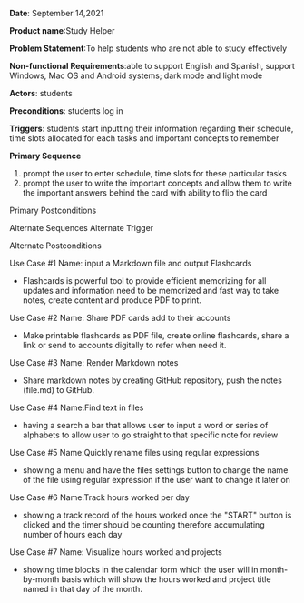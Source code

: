 
**Date**: September 14,2021

**Product name**:Study Helper

**Problem Statement**:To help students who are not able to study effectively

**Non-functional Requirements**:able to support English and Spanish, support Windows, Mac OS and Android systems; dark mode and light mode

**Actors**: students

**Preconditions**: students log in 

**Triggers**: students start inputting their information regarding their schedule, time slots allocated for each tasks and important concepts to remember 

**Primary Sequence**
   1. prompt the user to enter schedule, time slots for these particular tasks
   2. prompt the user to write the important concepts and allow them to write the important     answers behind the card with ability to flip the card

Primary Postconditions

Alternate Sequences
Alternate Trigger

Alternate Postconditions



Use Case #1 Name: input a Markdown file and output Flashcards 
 - Flashcards is powerful tool to provide efficient memorizing for all updates and information need to be memorized and fast way to take notes, create 
content and produce PDF to print.

Use Case #2 Name: Share PDF cards add to their accounts
 - Make printable flashcards as PDF file, create online flashcards, share a link or send to accounts digitally to refer when need it.

Use Case #3 Name: Render Markdown notes 
 - Share markdown notes by creating GitHub repository, push the notes (file.md) to GitHub.

Use Case #4 Name:Find text in files
 - having a search a bar that allows user to input a word or series of alphabets to allow user to go straight to that specific note for review

Use Case #5 Name:Quickly rename files using regular expressions
 - showing a menu and have the files settings button to change the name of the file using regular expression if the user want to change it later on

Use Case #6 Name:Track hours worked per day
 - showing a track record of the hours worked once the "START" button is clicked and the timer should be counting therefore accumulating number of hours each day

Use Case #7 Name: Visualize hours worked and projects
 - showing time blocks in the calendar form which the user will in month-by-month basis which will show the hours worked and project title named in that day of the month.

